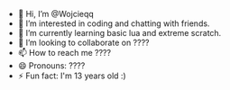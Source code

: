 - 👋 Hi, I’m @Wojcieqq
- 👀 I’m interested in coding and chatting with friends.
- 🌱 I’m currently learning basic lua and extreme scratch.
- 💞️ I’m looking to collaborate on ????
- 📫 How to reach me ????
- 😄 Pronouns: ????
- ⚡ Fun fact: I'm 13 years old :)

<!---
Wojcieqq/Wojcieqq is a ✨ special ✨ repository because its `README.md` (this file) appears on your GitHub profile.
You can click the Preview link to take a look at your changes.
--->
